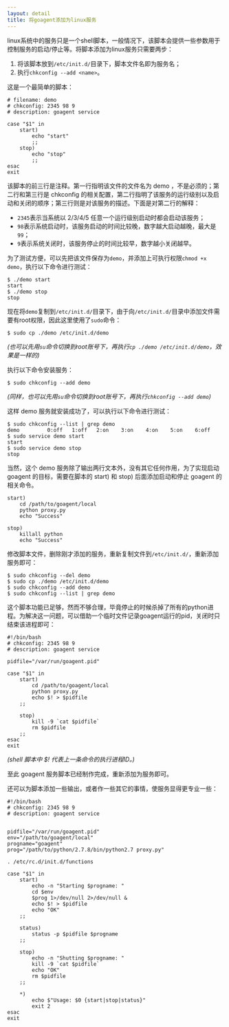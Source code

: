 ```yaml
---
layout: detail
title: 将goagent添加为linux服务
---
```


linux系统中的服务只是一个shell脚本，一般情况下，该脚本会提供一些参数用于控制服务的启动/停止等。将脚本添加为linux服务只需要两步：

1. 将该脚本放到`/etc/init.d/`目录下，脚本文件名即为服务名；
2. 执行`chkconfig --add <name>`。

这是一个最简单的脚本：

    # filename: demo
    # chkconfig: 2345 98 9
    # description: goagent service

    case "$1" in
        start)
            echo "start"
            ;;
        stop)
            echo "stop"
            ;;
    esac
    exit

该脚本的前三行是注释。第一行指明该文件的文件名为 demo ，不是必须的；第二行和第三行是 chkconfig 的相关配置，第二行指明了该服务的运行级别以及启动和关闭的顺序；第三行则是对该服务的描述。下面是对第二行的解释：

* `2345`表示当系统以 2/3/4/5 任意一个运行级别启动时都会启动该服务；
* `98`表示系统启动时，该服务启动的时间比较晚，数字越大启动越晚，最大是`99`；
* `9`表示系统关闭时，该服务停止的时间比较早，数字越小关闭越早。

为了测试方便，可以先把该文件保存为`demo`，并添加上可执行权限`chmod +x demo`，执行以下命令进行测试：

    $ ./demo start
    start
    $ ./demo stop
    stop

现在将`demo`复制到`/etc/init.d/`目录下，由于向`/etc/init.d/`目录中添加文件需要有root权限，因此这里使用了`sudo`命令：

    $ sudo cp ./demo /etc/init.d/demo

_(也可以先用`su`命令切换到root账号下，再执行`cp ./demo /etc/init.d/demo`，效果是一样的)_

执行以下命令安装服务：

    $ sudo chkconfig --add demo

_(同样，也可以先用`su`命令切换到root账号下，再执行`chkconfig --add demo`)_ 

这样 demo 服务就安装成功了，可以执行以下命令进行测试：

    $ sudo chkconfig --list | grep demo
    demo         0:off   1:off   2:on    3:on    4:on    5:on    6:off
    $ sudo service demo start
    start
    $ sudo service demo stop
    stop

当然，这个 demo 服务除了输出两行文本外，没有其它任何作用，为了实现启动 goagent 的目标，需要在脚本的 start) 和 stop) 后面添加启动和停止 goagent 的相关命令。

    start)
        cd /path/to/goagent/local
        python proxy.py
        echo "Success"

    stop)
        killall python
        echo "Success"

修改脚本文件，删除刚才添加的服务，重新复制文件到`/etc/init.d/`，重新添加服务即可：

    $ sudo chkconfig --del demo
    $ sudo cp ./demo /etc/init.d/demo
    $ sudo chkconfig --add demo
    $ sudo chkconfig --list | grep demo

这个脚本功能已足够，然而不够合理，毕竟停止的时候杀掉了所有的python进程。为解决这一问题，可以借助一个临时文件记录goagent运行的pid，关闭时只结束该进程即可：

    #!/bin/bash
    # chkconfig: 2345 98 9
    # description: goagent service

    pidfile="/var/run/goagent.pid"

    case "$1" in
        start)
            cd /path/to/goagent/local
            python proxy.py
            echo $! > $pidfile
        ;;

        stop)
            kill -9 `cat $pidfile`
            rm $pidfile
        ;;
    esac
    exit

_(shell 脚本中 $! 代表上一条命令的执行进程ID。)_

至此 goagent 服务脚本已经制作完成，重新添加为服务即可。

还可以为脚本添加一些输出，或者作一些其它的事情，使服务显得更专业一些：

    #!/bin/bash
    # chkconfig: 2345 98 9
    # description: goagent service


    pidfile="/var/run/goagent.pid"
    env="/path/to/goagent/local"
    progname="goagent"
    prog="/path/to/python/2.7.8/bin/python2.7 proxy.py"

    . /etc/rc.d/init.d/functions

    case "$1" in
        start)
            echo -n "Starting $progname: "
            cd $env
            $prog 1>/dev/null 2>/dev/null &
            echo $! > $pidfile
            echo "OK"
        ;;

        status)
            status -p $pidfile $progname
        ;;

        stop)
            echo -n "Shutting $progname: "
            kill -9 `cat $pidfile`
            echo "OK"
            rm $pidfile
        ;;

        *)
            echo $"Usage: $0 {start|stop|status}"
            exit 2
    esac
    exit
